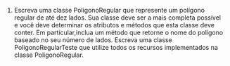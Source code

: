 1. Escreva uma classe PoligonoRegular que represente um polígono regular de até dez lados.
Sua classe deve ser a mais completa possível e você deve determinar os atributos e métodos
que esta classe deve conter. Em particular,inclua um método que retorne o nome do polígono
baseado no seu número de lados. Escreva uma classe PoligonoRegularTeste que utilize todos
os recursos implementados na classe PoligonoRegular.

